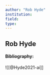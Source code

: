 ```yaml
---
author: "Rob Hyde"
institution:
field:
type:
---
```


## Rob Hyde
#### Bibliography:

![[@Hyde2021-ai]]